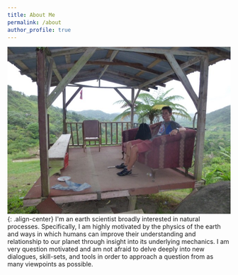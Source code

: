 ```yaml
---
title: About Me
permalink: /about
author_profile: true
---
```


![PRPic](/assets/images/PRDylanPicSmall.jpg){: .align-center} I'm an earth scientist broadly interested in natural processes. Specifically, I am highly motivated by the physics of the earth and ways in which humans can improve their understanding and relationship to our planet through insight into its underlying mechanics. I am very question motivated and am not afraid to delve deeply into new dialogues, skill-sets, and tools in order to approach a question from as many viewpoints as possible. 
